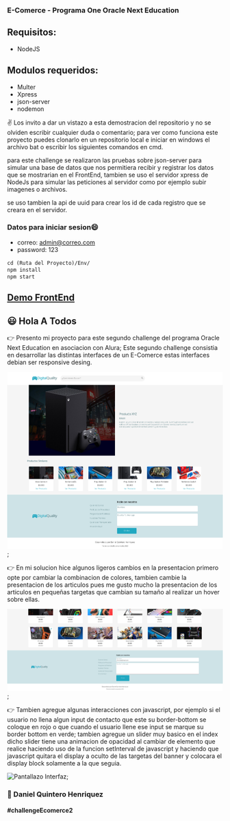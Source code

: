 ### E-Comerce - Programa One Oracle Next Education

## Requisitos:

- NodeJS
    
## Modulos requeridos:

- Multer
- Xpress
- json-server
- nodemon

:v: Los invito a dar un vistazo a esta demostracion del repositorio y no se olviden escribir cualquier duda o comentario; para ver como funciona este proyecto puedes clonarlo en un repositorio local e iniciar en windows el archivo bat o escribir los siguientes comandos en cmd.

para este challenge se realizaron las pruebas sobre json-server para simular una base de datos que nos permitiera recibir y registrar los datos que se mostrarian en el FrontEnd, tambien se uso el servidor xpress de NodeJs para simular las peticiones al servidor como por ejemplo subir imagenes o archivos.

se uso tambien la api de uuid para crear los id de cada registro que se creara en el servidor.

### Datos para iniciar sesion:smile:
- correo: admin@correo.com
- password: 123


```
cd (Ruta del Proyecto)/Env/
npm install
npm start
```

## [Demo FrontEnd](https://danielo27.github.io/E-Comerce-Alura-Challenge-Oracle-Next-Education--/)

## :smiley: Hola A Todos

:point_right: Presento mi proyecto para este segundo challenge del programa Oracle Next Education en asociacion con Alura; Este segundo challenge consistia en desarrollar las distintas interfaces de un E-Comerce estas interfaces debian ser responsive desing.

![Pantallazo Interfaz Vista Productos](./Demo__5.png);

:point_right: En mi solucion hice algunos ligeros cambios en la presentacion primero opte por cambiar la combinacion de colores, tambien cambie la presentacion de los articulos pues me gusto mucho la presentacion de los articulos en pequeñas targetas que cambian su tamaño al realizar un hover sobre ellas.

![Pantallazo Interfaz Contactanos](./Demo__2.png);

:point_right: Tambien agregue algunas interacciones con javascript, por ejemplo si el usuario no llena algun input de contacto que este su border-bottom se coloque en rojo o que cuando el usuario llene ese input se marque su border bottom en verde;
tambien agregue un slider muy basico en el index dicho slider tiene una animacion de opacidad al cambiar de elemento que realice haciendo uso de la funcion setInterval de javascript y haciendo que javascript quitara el display a oculto de las targetas del banner y colocara el display block solamente a la que seguia.

![Pantallazo Interfaz](./Demo.png);

### :muscle: Daniel Quintero Henriquez

#### #challengeEcomerce2
